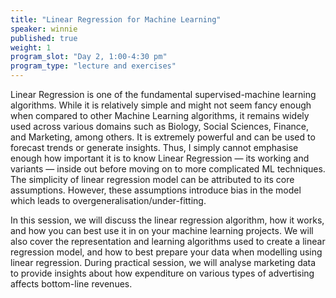 ```yaml
---
title: "Linear Regression for Machine Learning"
speaker: winnie
published: true
weight: 1
program_slot: "Day 2, 1:00-4:30 pm"
program_type: "lecture and exercises"
---
```


Linear Regression is one of the fundamental supervised-machine learning algorithms. While it is relatively simple and might not seem fancy enough when compared to other Machine Learning algorithms, it remains widely used across various domains such as Biology, Social Sciences, Finance, and Marketing, among others. It is extremely powerful and can be used to forecast trends or generate insights. Thus, I simply cannot emphasise enough how important it is to know Linear Regression — its working and variants — inside out before moving on to more complicated ML techniques. The simplicity of linear regression model can be attributed to its core assumptions. However, these assumptions introduce bias in the model which leads to overgeneralisation/under-fitting.

In this session, we will discuss the linear regression algorithm, how it works, and how you can best use it in on your machine learning projects. We will also cover the representation and learning algorithms used to create a linear regression model, and how to best prepare your data when modelling using linear regression. During practical session, we will analyse marketing data to provide insights about how expenditure on various types of advertising affects bottom-line revenues.
